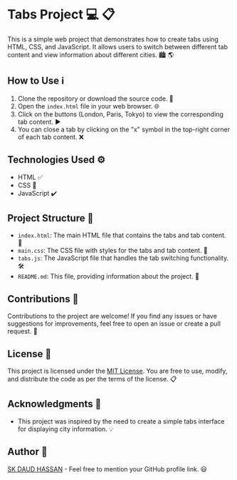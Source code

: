 # Tabs Project :computer: :clipboard:

This is a simple web project that demonstrates how to create tabs using HTML, CSS, and JavaScript. It allows users to switch between different tab content and view information about different cities. :cityscape: :earth_americas:

## How to Use :information_source:

1. Clone the repository or download the source code. :floppy_disk:
2. Open the `index.html` file in your web browser. :globe_with_meridians:
3. Click on the buttons (London, Paris, Tokyo) to view the corresponding tab content. :arrow_forward:
4. You can close a tab by clicking on the "x" symbol in the top-right corner of each tab content. :x:

## Technologies Used :gear:

- HTML :white_check_mark:
- CSS :art:
- JavaScript :heavy_check_mark:

## Project Structure :file_folder:

- `index.html`: The main HTML file that contains the tabs and tab content. :page_facing_up:
- `main.css`: The CSS file with styles for the tabs and tab content. :art:
- `tabs.js`: The JavaScript file that handles the tab switching functionality. :hammer_and_wrench:
- `README.md`: This file, providing information about the project. :memo:

## Contributions :raised_hands:

Contributions to the project are welcome! If you find any issues or have suggestions for improvements, feel free to open an issue or create a pull request. :rocket:

## License :scroll:

This project is licensed under the [MIT License](LICENSE). You are free to use, modify, and distribute the code as per the terms of the license. :clipboard:

## Acknowledgments :clap:

- This project was inspired by the need to create a simple tabs interface for displaying city information. :bulb:

## Author :pencil:

[SK DAUD HASSAN](https://github.com/yourusername) - Feel free to mention your GitHub profile link. :smiley:
